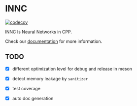 #  INNC

[![codecov](https://codecov.io/gh/NeumoNeumo/INNC/graph/badge.svg?token=RUKPV0JY33)](https://codecov.io/gh/NeumoNeumo/INNC)

INNC Is Neural Networks in CPP.

Check our [documentation](https://NeumoNeumo.github.io/INNC) for more
information.


## TODO
- [x] different optimization level for debug and release in meson
- [x] detect memory leakage by `sanitizer`
- [x] test coverage
- [x] auto doc generation

